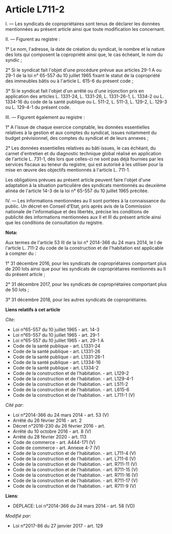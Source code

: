 # Article L711-2

I. ― Les syndicats de copropriétaires sont tenus de déclarer les données mentionnées au présent article ainsi que toute
modification les concernant. 

II. ― Figurent au registre : 

1° Le nom, l'adresse, la date de création du syndicat, le nombre et la nature des lots qui composent la copropriété ainsi
que, le cas échéant, le nom du syndic ; 

2° Si le syndicat fait l'objet d'une procédure prévue aux articles 29-1 A ou 29-1 de la loi n° 65-557 du 10 juillet 1965
fixant le statut de la copropriété des immeubles bâtis ou à l'article L. 615-6 du présent code ; 

3° Si le syndicat fait l'objet d'un arrêté ou d'une injonction pris en application des articles L. 1331-24, L. 1331-26, L.
1331-26-1, L. 1334-2 ou L. 1334-16 du code de la santé publique ou L. 511-2, L. 511-3, L. 129-2, L. 129-3 ou L. 129-4-1 du
présent code. 

III. ― Figurent également au registre : 

1° A l'issue de chaque exercice comptable, les données essentielles relatives à la gestion et aux comptes du syndicat, issues
notamment du budget prévisionnel, des comptes du syndicat et de leurs annexes ; 

2° Les données essentielles relatives au bâti issues, le cas échéant, du carnet d'entretien et du diagnostic technique global
réalisé en application de l'article L. 731-1, dès lors que celles-ci ne sont pas déjà fournies par les services fiscaux au
teneur du registre, qui est autorisé à les utiliser pour la mise en œuvre des objectifs mentionnés à l'article L. 711-1. 

Les obligations prévues au présent article peuvent faire l'objet d'une adaptation à la situation particulière des syndicats
mentionnés au deuxième alinéa de l'article 14-3 de la loi n° 65-557 du 10 juillet 1965 précitée. 

IV. ― Les informations mentionnées au II sont portées à la connaissance du public. Un décret en Conseil d'Etat, pris après
avis de la Commission nationale de l'informatique et des libertés, précise les conditions de publicité des informations
mentionnées aux II et III du présent article ainsi que les conditions de consultation du registre.

**Nota:**

Aux termes de l'article 53 III de la loi n° 2014-366 du 24 mars 2014, le I de l'article L. 711-2 du code de la construction
et de l'habitation est applicable à compter du :

1° 31 décembre 2016, pour les syndicats de copropriétaires comportant plus de 200 lots ainsi que pour les syndicats de
copropriétaires mentionnés au II du présent article ;

2° 31 décembre 2017, pour les syndicats de copropriétaires comportant plus de 50 lots ;

3° 31 décembre 2018, pour les autres syndicats de copropriétaires.

**Liens relatifs à cet article**

_Cite_:

  - Loi n°65-557 du 10 juillet 1965 - art. 14-3
  - Loi n°65-557 du 10 juillet 1965 - art. 29-1
  - Loi n°65-557 du 10 juillet 1965 - art. 29-1 A
  - Code de la santé publique - art. L1331-24
  - Code de la santé publique - art. L1331-26
  - Code de la santé publique - art. L1331-26-1
  - Code de la santé publique - art. L1334-16
  - Code de la santé publique - art. L1334-2
  - Code de la construction et de l'habitation. - art. L129-2
  - Code de la construction et de l'habitation. - art. L129-4-1
  - Code de la construction et de l'habitation. - art. L511-2
  - Code de la construction et de l'habitation. - art. L615-6
  - Code de la construction et de l'habitation. - art. L711-1 (V)

_Cité par_:

  - Loi n°2014-366 du 24 mars 2014 - art. 53 (V)
  - Arrêté du 26 février 2016 - art. 2
  - Décret n°2016-230 du 26 février 2016 - art.
  - Arrêté du 10 octobre 2016 - art. 8 (V)
  - Arrêté du 28 février 2020 - art. 113
  - Code de commerce - art. A444-171 (V)
  - Code de commerce - art. Annexe 4-7 (V)
  - Code de la construction et de l'habitation. - art. L711-4 (V)
  - Code de la construction et de l'habitation. - art. L711-6 (V)
  - Code de la construction et de l'habitation. - art. R711-11 (V)
  - Code de la construction et de l'habitation. - art. R711-15 (V)
  - Code de la construction et de l'habitation. - art. R711-16 (V)
  - Code de la construction et de l'habitation. - art. R711-17 (V)
  - Code de la construction et de l'habitation. - art. R711-9 (V)

**Liens**:

  - DEPLACE: Loi n°2014-366 du 24 mars 2014 - art. 58 (VD)

_Modifié par_:

  - Loi n°2017-86 du 27 janvier 2017 - art. 129
